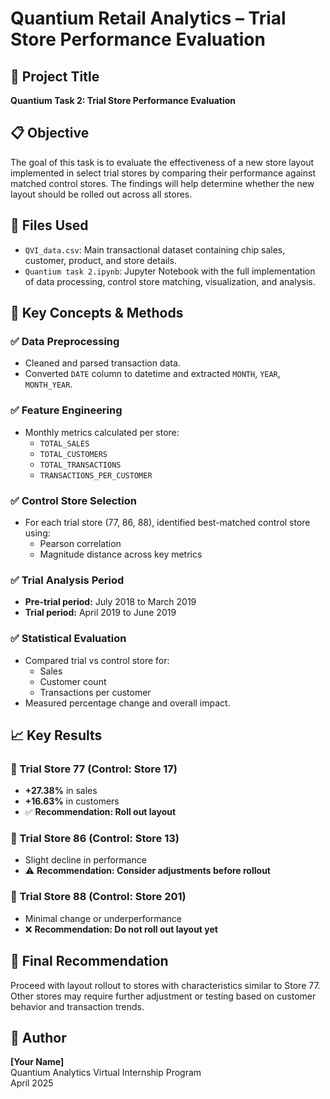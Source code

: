 
# Quantium Retail Analytics – Trial Store Performance Evaluation

## 🏪 Project Title
**Quantium Task 2: Trial Store Performance Evaluation**

## 📋 Objective
The goal of this task is to evaluate the effectiveness of a new store layout implemented in select trial stores by comparing their performance against matched control stores. The findings will help determine whether the new layout should be rolled out across all stores.

## 📁 Files Used
- `QVI_data.csv`: Main transactional dataset containing chip sales, customer, product, and store details.
- `Quantium task 2.ipynb`: Jupyter Notebook with the full implementation of data processing, control store matching, visualization, and analysis.

## 🧠 Key Concepts & Methods

### ✅ Data Preprocessing
- Cleaned and parsed transaction data.
- Converted `DATE` column to datetime and extracted `MONTH`, `YEAR`, `MONTH_YEAR`.

### ✅ Feature Engineering
- Monthly metrics calculated per store:
  - `TOTAL_SALES`
  - `TOTAL_CUSTOMERS`
  - `TOTAL_TRANSACTIONS`
  - `TRANSACTIONS_PER_CUSTOMER`

### ✅ Control Store Selection
- For each trial store (77, 86, 88), identified best-matched control store using:
  - Pearson correlation
  - Magnitude distance across key metrics

### ✅ Trial Analysis Period
- **Pre-trial period:** July 2018 to March 2019  
- **Trial period:** April 2019 to June 2019

### ✅ Statistical Evaluation
- Compared trial vs control store for:
  - Sales
  - Customer count
  - Transactions per customer
- Measured percentage change and overall impact.

## 📈 Key Results

### 🔹 Trial Store 77 (Control: Store 17)
- **+27.38%** in sales
- **+16.63%** in customers
- ✅ **Recommendation: Roll out layout**

### 🔹 Trial Store 86 (Control: Store 13)
- Slight decline in performance
- ⚠ **Recommendation: Consider adjustments before rollout**

### 🔹 Trial Store 88 (Control: Store 201)
- Minimal change or underperformance
- ❌ **Recommendation: Do not roll out layout yet**

## 📌 Final Recommendation
Proceed with layout rollout to stores with characteristics similar to Store 77. Other stores may require further adjustment or testing based on customer behavior and transaction trends.

## 👤 Author
**[Your Name]**  
Quantium Analytics Virtual Internship Program  
April 2025
